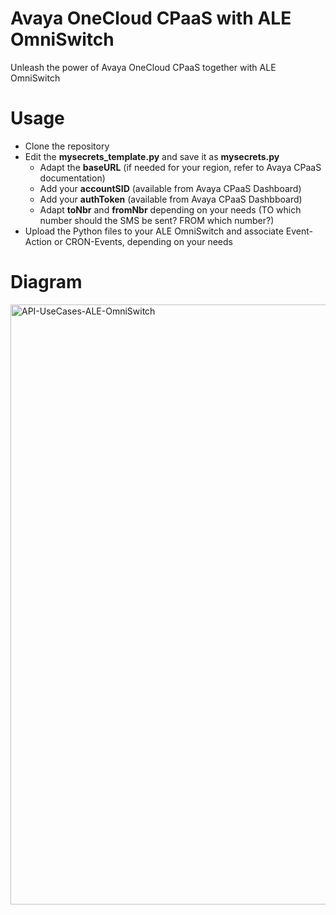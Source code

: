 # Avaya OneCloud CPaaS with ALE OmniSwitch
Unleash the power of Avaya OneCloud CPaaS together with ALE OmniSwitch

# Usage
- Clone the repository
- Edit the **mysecrets_template.py** and save it as **mysecrets.py**
  - Adapt the **baseURL** (if needed for your region, refer to Avaya CPaaS documentation)
  - Add your **accountSID** (available from Avaya CPaaS Dashboard)
  - Add your **authToken** (available from Avaya CPaaS Dashbboard)
  - Adapt **toNbr** and **fromNbr** depending on your needs (TO which number should the SMS be sent? FROM which number?)
- Upload the Python files to your ALE OmniSwitch and associate Event-Action or CRON-Events, depending on your needs 

# Diagram
<img width="960" alt="API-UseCases-ALE-OmniSwitch" src="https://user-images.githubusercontent.com/5174414/183359206-dc0607ef-cab4-48b2-9914-5455a2393719.png">
